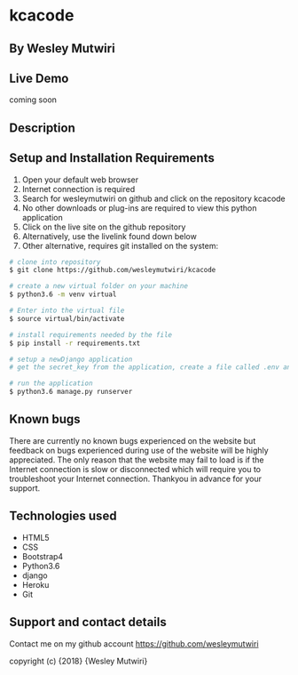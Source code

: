 # kcacode
## By **Wesley Mutwiri**
## Live Demo
coming soon
## Description

## Setup and Installation Requirements
1. Open your default web browser
2. Internet connection is required
3. Search for wesleymutwiri on github and click on the repository kcacode
4. No other downloads or plug-ins are required to view this python application
5. Click on the live site on the github repository
6. Alternatively, use the livelink found down below
7. Other alternative, requires git installed on the system:

``` bash
# clone into repository
$ git clone https://github.com/wesleymutwiri/kcacode

# create a new virtual folder on your machine
$ python3.6 -m venv virtual

# Enter into the virtual file
$ source virtual/bin/activate

# install requirements needed by the file
$ pip install -r requirements.txt

# setup a newDjango application
# get the secret_key from the application, create a file called .env and place it as such SECRET_KEY=''

# run the application 
$ python3.6 manage.py runserver
```

## Known bugs
There are currently no known bugs experienced on the website but feedback on bugs experienced during use of the website will be highly appreciated. The only reason that the website may fail to load is if the Internet connection is slow or disconnected which will require you to troubleshoot your Internet connection. Thankyou in advance for your support.

## Technologies used
* HTML5
* CSS
* Bootstrap4
* Python3.6
* django
* Heroku
* Git

## Support and contact details
Contact me on my github account
<https://github.com/wesleymutwiri>

copyright (c) {2018} {Wesley Mutwiri}

